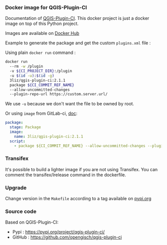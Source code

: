 ### Docker image for QGIS-Plugin-CI

Documentation of [QGIS-Plugin-CI](https://opengisch.github.io/qgis-plugin-ci/).
This docker project is just a docker image on top of this Python project.

Images are available on [Docker Hub](https://hub.docker.com/r/3liz/qgis-plugin-ci)

Example to generate the package and get the custom `plugins.xml` file :

Using plain `docker run` command :
```bash
docker run
  --rm -w /plugin
  -v ${CI_PROJECT_DIR}:/plugin
  -u $(id -u):$(id -g)
  3liz/qgis-plugin-ci:2.1.1
  package ${CI_COMMIT_REF_NAME}
  --allow-uncommitted-changes
  --plugin-repo-url https://custom.server.url/
```

We use `-u` because we don't want the file to be owned by root.

Or using `image` from GitLab-ci, [doc](https://docs.gitlab.com/ee/ci/docker/using_docker_images.html#define-image-in-the-gitlab-ciyml-file):

```yml
package:
  stage: Package
  image:
    name: 3liz/qgis-plugin-ci:2.1.1
  script:
    - package ${CI_COMMIT_REF_NAME} --allow-uncommitted-changes --plugin-repo-url https://custom.server.url/
```

### Transifex

It's possible to build a lighter image if you are not using Transifex.
You can comment the transifex/lrelease command in the dockerfile.

### Upgrade

Change version in the `Makefile` according to a tag available on
[pypi.org](https://pypi.org/project/qgis-plugin-ci/#history)

### Source code

Based on QGIS-Plugin-CI:
* Pypi : https://pypi.org/project/qgis-plugin-ci/
* GitHub : https://github.com/opengisch/qgis-plugin-ci
